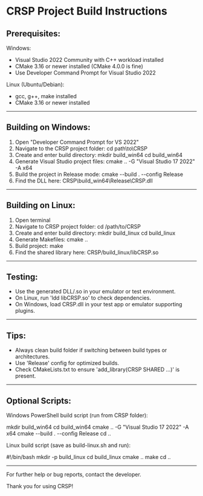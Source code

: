 CRSP Project Build Instructions
===============================

Prerequisites:
-------------
Windows:
- Visual Studio 2022 Community with C++ workload installed
- CMake 3.16 or newer installed (CMake 4.0.0 is fine)
- Use Developer Command Prompt for Visual Studio 2022

Linux (Ubuntu/Debian):
- gcc, g++, make installed
- CMake 3.16 or newer installed

-------------------------------------------------

Building on Windows:
----------------------------
1. Open "Developer Command Prompt for VS 2022"
2. Navigate to the CRSP project folder:
   cd path\to\CRSP
3. Create and enter build directory:
   mkdir build_win64
   cd build_win64
4. Generate Visual Studio project files:
   cmake .. -G "Visual Studio 17 2022" -A x64
5. Build the project in Release mode:
   cmake --build . --config Release
6. Find the DLL here:
   CRSP\build_win64\Release\CRSP.dll

-------------------------------------------------

Building on Linux:
-----------------
1. Open terminal
2. Navigate to CRSP project folder:
   cd /path/to/CRSP
3. Create and enter build directory:
   mkdir build_linux
   cd build_linux
4. Generate Makefiles:
   cmake ..
5. Build project:
   make
6. Find the shared library here:
   CRSP/build_linux/libCRSP.so

-------------------------------------------------

Testing:
--------
- Use the generated DLL/.so in your emulator or test environment.
- On Linux, run 'ldd libCRSP.so' to check dependencies.
- On Windows, load CRSP.dll in your test app or emulator supporting plugins.

-------------------------------------------------

Tips:
-----
- Always clean build folder if switching between build types or architectures.
- Use 'Release' config for optimized builds.
- Check CMakeLists.txt to ensure 'add_library(CRSP SHARED ...)' is present.

-------------------------------------------------

Optional Scripts:
-----------------
Windows PowerShell build script (run from CRSP folder):

mkdir build_win64
cd build_win64
cmake .. -G "Visual Studio 17 2022" -A x64
cmake --build . --config Release
cd ..

Linux build script (save as build-linux.sh and run):

#!/bin/bash
mkdir -p build_linux
cd build_linux
cmake ..
make
cd ..

-------------------------------------------------

For further help or bug reports, contact the developer.

Thank you for using CRSP!

